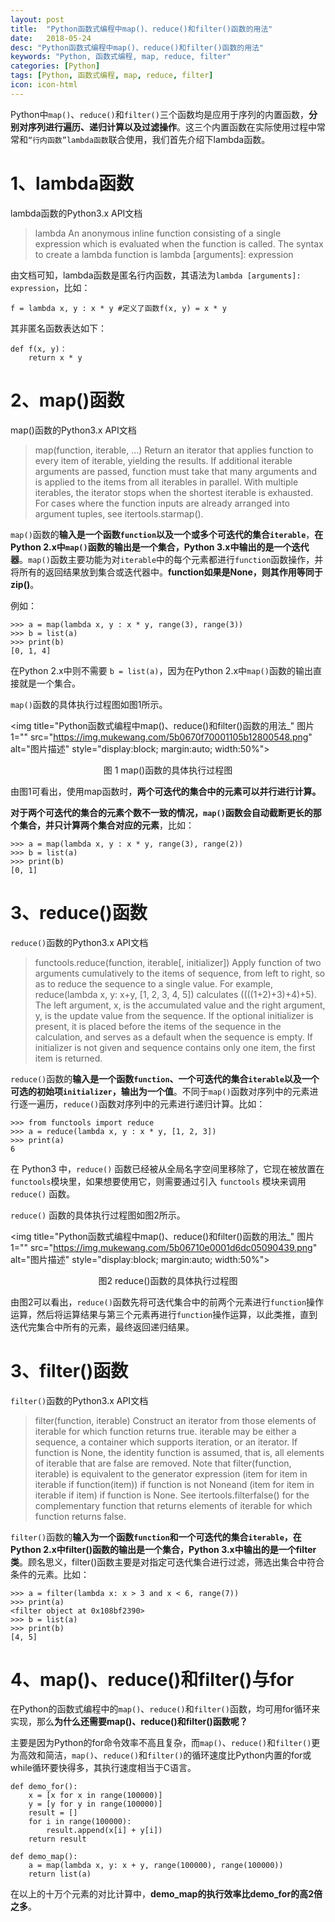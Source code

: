 ```yaml
---
layout: post
title:  "Python函数式编程中map()、reduce()和filter()函数的用法"
date:   2018-05-24
desc: "Python函数式编程中map()、reduce()和filter()函数的用法"
keywords: "Python, 函数式编程, map, reduce, filter"
categories: [Python]
tags: [Python, 函数式编程, map, reduce, filter]
icon: icon-html
---
```


Python中`map()`、`reduce()`和`filter()`三个函数均是应用于序列的内置函数，**分别对序列进行遍历、递归计算以及过滤操作**。这三个内置函数在实际使用过程中常常和`“行内函数”lambda函数`联合使用，我们首先介绍下lambda函数。

# **1、lambda函数**

lambda函数的Python3.x API文档

> lambda
> An anonymous inline function consisting of a single expression which is evaluated when the function is called. The syntax to create a lambda function is lambda [arguments]: expression

由文档可知，lambda函数是匿名行内函数，其语法为`lambda [arguments]: expression`，比如：

```
f = lambda x, y : x * y #定义了函数f(x, y) = x * y
```

其非匿名函数表达如下：

```
def f(x, y)：
    return x * y
```

# **2、map()函数**

map()函数的Python3.x API文档

> map(function, iterable, ...)
> Return an iterator that applies function to every item of iterable, yielding the results. If additional iterable arguments are passed, function must take that many arguments and is applied to the items from all iterables in parallel. With multiple iterables, the iterator stops when the shortest iterable is exhausted. For cases where the function inputs are already arranged into argument tuples, see itertools.starmap().

`map()`函数的**输入是一个函数`function`以及一个或多个可迭代的集合`iterable`**，**在Python 2.x中`map()`函数的输出是一个集合，Python 3.x中输出的是一个迭代器**。`map()`函数主要功能为对`iterable`中的每个元素都进行`function`函数操作，并将所有的返回结果放到集合或迭代器中。**function如果是None，则其作用等同于zip()**。

例如：

```
>>> a = map(lambda x, y : x * y, range(3), range(3))
>>> b = list(a)
>>> print(b)
[0, 1, 4]
```

在Python 2.x中则不需要 `b = list(a)`，因为在Python 2.x中`map()`函数的输出直接就是一个集合。

`map()`函数的具体执行过程图如图1所示。

<img title="Python函数式编程中map()、reduce()和filter()函数的用法_" 图片1="" src="https://img.mukewang.com/5b0670f70001105b12800548.png" alt="图片描述" style="display:block; margin:auto; width:50%">

<p style="text-align:center">图 1 map()函数的具体执行过程图</p>

由图1可看出，使用map函数时，**两个可迭代的集合中的元素可以并行进行计算。**

**对于两个可迭代的集合的元素个数不一致的情况，`map()`函数会自动截断更长的那个集合，并只计算两个集合对应的元素**，比如：

```
>>> a = map(lambda x, y : x * y, range(3), range(2))
>>> b = list(a)
>>> print(b)
[0, 1]
```

# **3、reduce()函数**

`reduce()`函数的Python3.x API文档

> functools.reduce(function, iterable[, initializer])
> Apply function of two arguments cumulatively to the items of sequence, from left to right, so as to reduce the sequence to a single value. For example, reduce(lambda x, y: x+y, [1, 2, 3, 4, 5]) calculates  ((((1+2)+3)+4)+5). The left argument, x, is the accumulated value and the right argument, y, is the update value from the sequence. If the optional initializer is present, it is placed before the items of the sequence in the calculation, and serves as a default when the sequence is empty. If initializer is not given and sequence contains only one item, the first item is returned.

`reduce()`函数的**输入是一个函数`function`、一个可迭代的集合`iterable`以及一个可选的初始项`initializer`，输出为一个值**。不同于`map()`函数对序列中的元素进行逐一遍历，`reduce()`函数对序列中的元素进行递归计算。比如：

```
>>> from functools import reduce
>>> a = reduce(lambda x, y : x * y, [1, 2, 3])
>>> print(a)
6
```

在 Python3 中，`reduce()` 函数已经被从全局名字空间里移除了，它现在被放置在 `functools`模块里，如果想要使用它，则需要通过引入 `functools` 模块来调用 `reduce()` 函数。

`reduce()` 函数的具体执行过程图如图2所示。

<img title="Python函数式编程中map()、reduce()和filter()函数的用法_" 图片1="" src="https://img.mukewang.com/5b06710e0001d6dc05090439.png" alt="图片描述" style="display:block; margin:auto; width:50%">

<p style="text-align:center">图2 reduce()函数的具体执行过程图</p>

由图2可以看出，`reduce()`函数先将可迭代集合中的前两个元素进行`function`操作运算，然后将运算结果与第三个元素再进行`function`操作运算，以此类推，直到迭代完集合中所有的元素，最终返回递归结果。

# **3、filter()函数**

`filter()`函数的Python3.x API文档

> filter(function, iterable)
> Construct an iterator from those elements of iterable for which function returns true. iterable may be either a sequence, a container which supports iteration, or an iterator. If function is None, the identity function is assumed, that is, all elements of iterable that are false are removed. Note that filter(function, iterable) is equivalent to the generator expression (item for item in iterable if function(item)) if function is not Noneand (item for item in iterable if item) if function is None.
> See itertools.filterfalse() for the complementary function that returns elements of iterable for which function returns false.

`filter()`函数的**输入为一个函数`function`和一个可迭代的集合`iterable`，在Python 2.x中filter()函数的输出是一个集合，Python 3.x中输出的是一个filter类**。顾名思义，filter()函数主要是对指定可迭代集合进行过滤，筛选出集合中符合条件的元素。比如：

```
>>> a = filter(lambda x: x > 3 and x < 6, range(7))
>>> print(a)
<filter object at 0x108bf2390>
>>> b = list(a)
>>> print(b)
[4, 5]
```

# **4、map()、reduce()和filter()与for**

在Python的函数式编程中的`map()`、`reduce()`和`filter()`函数，均可用for循环来实现，那么**为什么还需要map()、reduce()和filter()函数呢？**

主要是因为Python的for命令效率不高且复杂，而`map()`、`reduce()`和`filter()`更为高效和简洁，`map()`、`reduce()`和`filter()`的循环速度比Python内置的for或while循环要快得多，其执行速度相当于C语言。

```
def demo_for():
    x = [x for x in range(100000)]
    y = [y for y in range(100000)]
    result = []
    for i in range(100000):
        result.append(x[i] + y[i])
    return result

def demo_map():
    a = map(lambda x, y: x + y, range(100000), range(100000))
    return list(a)
```

在以上的十万个元素的对比计算中，**demo_map的执行效率比demo_for的高2倍之多**。